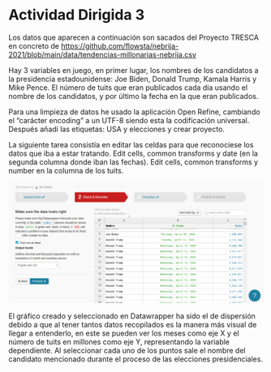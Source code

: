 ﻿
# **Actividad Dirigida 3**
Los datos que aparecen a continuación son sacados del Proyecto TRESCA en concreto de https://github.com/flowsta/nebrija-2021/blob/main/data/tendencias-millonarias-nebrija.csv 

Hay 3 variables en juego, en primer lugar, los nombres de los candidatos a la presidencia estadounidense: Joe Biden, Donald Trump, Kamala Harris y Mike Pence. El número de tuits que eran publicados cada día usando el nombre de los candidatos, y por último la fecha en la que eran publicados.

Para una limpieza de datos he usado la aplicación Open Refine, cambiando el “carácter encoding” a un UTF-8 siendo esta la codificación universal. Después añadí las etiquetas: USA y elecciones y crear proyecto. 

La siguiente tarea consistía en editar las celdas para que reconociese los datos que iba a estar tratando. Edit cells, common transforms y date (en la segunda columna donde iban las fechas). Edit cells, common transforms y number en la columna de los tuits.

![](https://github.com/oihanesojo/oihanesojo.github.io/blob/main/imagenes/openRefine.png)

El gráfico creado y seleccionado en Datawrapper ha sido el de dispersión debido a que al tener tantos datos recopilados es la manera más visual de llegar a entenderlo, en este se pueden ver los meses como eje X y el número de tuits en millones como eje Y, representando la variable dependiente. Al seleccionar cada uno de los puntos sale el nombre del candidato mencionado durante el proceso de las elecciones presidenciales.
